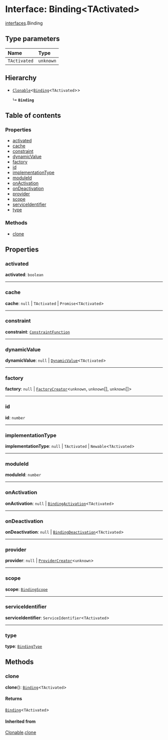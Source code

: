 # Interface: Binding\<TActivated>

[interfaces](/en/auto-docs/fixed-layout-editor/modules/interfaces.md).Binding

## Type parameters

| Name | Type |
| :------ | :------ |
| `TActivated` | `unknown` |

## Hierarchy

* [`Clonable`](/en/auto-docs/fixed-layout-editor/interfaces/interfaces.Clonable.md)<[`Binding`](/en/auto-docs/fixed-layout-editor/interfaces/interfaces.Binding.md)<`TActivated`>>

  ↳ **`Binding`**

## Table of contents

### Properties

* [activated](/en/auto-docs/fixed-layout-editor/interfaces/interfaces.Binding.md#activated)
* [cache](/en/auto-docs/fixed-layout-editor/interfaces/interfaces.Binding.md#cache)
* [constraint](/en/auto-docs/fixed-layout-editor/interfaces/interfaces.Binding.md#constraint)
* [dynamicValue](/en/auto-docs/fixed-layout-editor/interfaces/interfaces.Binding.md#dynamicvalue)
* [factory](/en/auto-docs/fixed-layout-editor/interfaces/interfaces.Binding.md#factory)
* [id](/en/auto-docs/fixed-layout-editor/interfaces/interfaces.Binding.md#id)
* [implementationType](/en/auto-docs/fixed-layout-editor/interfaces/interfaces.Binding.md#implementationtype)
* [moduleId](/en/auto-docs/fixed-layout-editor/interfaces/interfaces.Binding.md#moduleid)
* [onActivation](/en/auto-docs/fixed-layout-editor/interfaces/interfaces.Binding.md#onactivation)
* [onDeactivation](/en/auto-docs/fixed-layout-editor/interfaces/interfaces.Binding.md#ondeactivation)
* [provider](/en/auto-docs/fixed-layout-editor/interfaces/interfaces.Binding.md#provider)
* [scope](/en/auto-docs/fixed-layout-editor/interfaces/interfaces.Binding.md#scope)
* [serviceIdentifier](/en/auto-docs/fixed-layout-editor/interfaces/interfaces.Binding.md#serviceidentifier)
* [type](/en/auto-docs/fixed-layout-editor/interfaces/interfaces.Binding.md#type)

### Methods

* [clone](/en/auto-docs/fixed-layout-editor/interfaces/interfaces.Binding.md#clone)

## Properties

### activated

**activated**: `boolean`

***

### cache

**cache**: `null` | `TActivated` | `Promise`<`TActivated`>

***

### constraint

**constraint**: [`ConstraintFunction`](/en/auto-docs/fixed-layout-editor/interfaces/interfaces.ConstraintFunction.md)

***

### dynamicValue

**dynamicValue**: `null` | [`DynamicValue`](/en/auto-docs/fixed-layout-editor/types/interfaces.DynamicValue.md)<`TActivated`>

***

### factory

**factory**: `null` | [`FactoryCreator`](/en/auto-docs/fixed-layout-editor/types/interfaces.FactoryCreator.md)<`unknown`, `unknown`\[], `unknown`\[]>

***

### id

**id**: `number`

***

### implementationType

**implementationType**: `null` | `TActivated` | `Newable`<`TActivated`>

***

### moduleId

**moduleId**: `number`

***

### onActivation

**onActivation**: `null` | [`BindingActivation`](/en/auto-docs/fixed-layout-editor/types/interfaces.BindingActivation.md)<`TActivated`>

***

### onDeactivation

**onDeactivation**: `null` | [`BindingDeactivation`](/en/auto-docs/fixed-layout-editor/types/interfaces.BindingDeactivation.md)<`TActivated`>

***

### provider

**provider**: `null` | [`ProviderCreator`](/en/auto-docs/fixed-layout-editor/types/interfaces.ProviderCreator.md)<`unknown`>

***

### scope

**scope**: [`BindingScope`](/en/auto-docs/fixed-layout-editor/types/interfaces.BindingScope.md)

***

### serviceIdentifier

**serviceIdentifier**: `ServiceIdentifier`<`TActivated`>

***

### type

**type**: [`BindingType`](/en/auto-docs/fixed-layout-editor/types/interfaces.BindingType.md)

## Methods

### clone

**clone**(): [`Binding`](/en/auto-docs/fixed-layout-editor/interfaces/interfaces.Binding.md)<`TActivated`>

#### Returns

[`Binding`](/en/auto-docs/fixed-layout-editor/interfaces/interfaces.Binding.md)<`TActivated`>

#### Inherited from

[Clonable](/en/auto-docs/fixed-layout-editor/interfaces/interfaces.Clonable.md).[clone](/en/auto-docs/fixed-layout-editor/interfaces/interfaces.Clonable.md#clone)

